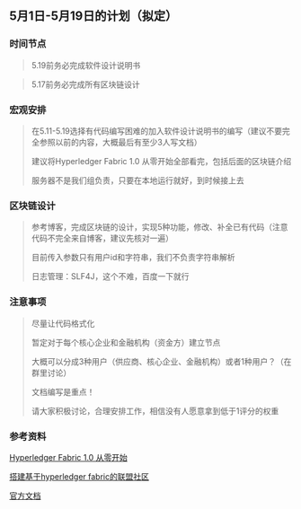## 5月1日-5月19日的计划（拟定）

### 时间节点

> 5.19前务必完成软件设计说明书

> 5.17前务必完成所有区块链设计

### 宏观安排

> 在5.11-5.19选择有代码编写困难的加入软件设计说明书的编写（建议不要完全参照以前的内容，大概最后有至少3人写文档）
>
> 建议将Hyperledger Fabric 1.0 从零开始全部看完，包括后面的区块链介绍
>
> 服务器不是我们组负责，只要在本地运行就好，到时候接上去

### 区块链设计

> 参考博客，完成区块链的设计，实现5种功能，修改、补全已有代码（注意代码不完全来自博客，建议先核对一遍）
>
> 目前传入参数只有用户id和字符串，我们不负责字符串解析
>
> 日志管理：SLF4J，这个不难，百度一下就行

### 注意事项

> 尽量让代码格式化
>
> 暂定对于每个核心企业和金融机构（资金方）建立节点
>
> 大概可以分成3种用户（供应商、核心企业、金融机构）或者1种用户？（在群里讨论）
>
> 文档编写是重点！
>
> 请大家积极讨论，合理安排工作，相信没有人愿意拿到低于1评分的权重

### 参考资料

[Hyperledger Fabric 1.0 从零开始](https://www.cnblogs.com/aberic/p/7527831.html)

[搭建基于hyperledger fabric的联盟社区](https://www.cnblogs.com/preminem/p/7686829.html)

[官方文档](https://hyperledger-fabric.readthedocs.io/en/latest/whatis.html)